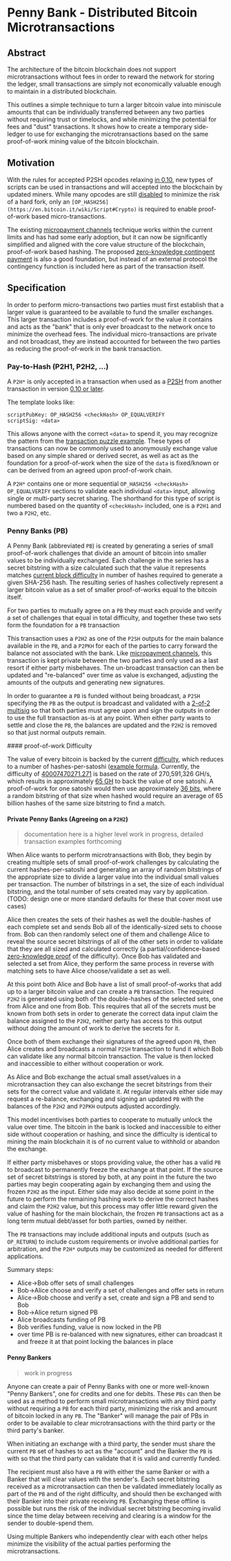 # Penny Bank - Distributed Bitcoin Microtransactions

## Abstract

The architecture of the bitcoin blockchain does not support microtransactions without fees in order to reward the network for storing the ledger, small transactions are simply not economically valuable enough to maintain in a distributed blockchain.

This outlines a simple technique to turn a larger bitcoin value into miniscule amounts that can be individually transferred between any two parties without requiring trust or timelocks, and while minimizing the potential for fees and "dust" transactions.  It shows how to create a temporary side-ledger to use for exchanging the microtransactions based on the same proof-of-work mining value of the bitcoin blockchain.

## Motivation

With the rules for accepted P2SH opcodes relaxing [in 0.10](https://github.com/bitcoin/bitcoin/pull/4365), new types of scripts can be used in transactions and will accepted into the blockchain by updated miners.  While many opcodes are still [disabled](https://en.bitcoin.it/wiki/Script#Words) to minimize the risk of a hard fork, only an `[OP_HASH256](https://en.bitcoin.it/wiki/Script#Crypto)` is required to enable proof-of-work based micro-transactions.

The existing [micropayment channels](https://en.bitcoin.it/wiki/Contracts#Example_7:_Rapidly-adjusted_.28micro.29payments_to_a_pre-determined_party) technique works within the current limits and has had some early adoption, but it can now be significantly simplified and aligned with the core value structure of the blockchain, proof-of-work based hashing. The proposed [zero-knowledge contingent payment](https://en.bitcoin.it/wiki/Zero_Knowledge_Contingent_Payment) is also a good foundation, but instead of an external protocol the contingency function is included here as part of the transaction itself.

## Specification

In order to perform micro-transactions two parties must first establish that a larger value is guaranteed to be available to fund the smaller exchanges.  This larger transaction includes a proof-of-work for the value it contains and acts as the "bank" that is only ever broadcast to the network once to minimize the overhead fees.  The individual micro-transactions are private and not broadcast, they are instead accounted for between the two parties as reducing the proof-of-work in the bank transaction.

### Pay-to-Hash (P2H1, P2H2, ...)

A `P2H*` is only accepted in a transaction when used as a [P2SH](https://en.bitcoin.it/wiki/Pay_to_script_hash) from another transaction in version [0.10 or later](https://github.com/bitcoin/bitcoin/pull/4365).

The template looks like:
```
scriptPubKey: OP_HASH256 <checkHash> OP_EQUALVERIFY
scriptSig: <data>
```
This allows anyone with the correct `<data>` to spend it, you may recognize the pattern from the [transaction puzzle example](https://en.bitcoin.it/wiki/Script#Transaction_puzzle).  These types of transactions can now be commonly used to anonymously exchange value based on any simple shared or derived secret, as well as act as the foundation for a proof-of-work when the size of the `data` is fixed/known or can be derived from an agreed upon proof-of-work chain.

A `P2H*` contains one or more sequential `OP_HASH256 <checkHash> OP_EQUALVERIFY` sections to validate each individual `<data>` input, allowing single or multi-party secret sharing. The shorthand for this type of script is numbered based on the quantity of `<checkHash>` included, one is a `P2H1` and two a `P2H2`, etc.


### Penny Banks (PB)

A Penny Bank (abbreviated `PB`) is created by generating a series of small proof-of-work challenges that divide an amount of bitcoin into smaller values to be individually exchanged.  Each challenge in the series has a secret bitstring with a size calculated such that the value it represents matches [current block difficulty](#difficulty) in number of hashes required to generate a given SHA-256 hash. The resulting series of hashes collectively represent a larger bitcoin value as a set of smaller proof-of-works equal to the bitcoin itself.

For two parties to mutually agree on a `PB` they must each provide and verify a set of challenges that equal in total difficulty, and together these two sets form the foundation for a `PB` transaction

This transaction uses a `P2H2` as one of the `P2SH` outputs for the main balance available in the `PB`, and a `P2PKH` for each of the parties to carry forward the balance not associated with the bank.  Like [micropayment channels](https://en.bitcoin.it/wiki/Contracts#Example_7:_Rapidly-adjusted_.28micro.29payments_to_a_pre-determined_party), this transaction is kept private between the two parties and only used as a last resort if either party misbehaves.  The un-broadcast transaction can then be updated and "re-balanced" over time as value is exchanged, adjusting the amounts of the outputs and generating new signatures.

In order to guarantee a `PB` is funded without being broadcast, a `P2SH` specifying the `PB` as the output is broadcast and validated with a [2-of-2 multisig](https://bitcoin.org/en/developer-guide#multisig) so that both parties must agree upon and sign the outputs in order to use the full transaction as-is at any point. When either party wants to settle and close the `PB`, the balances are updated and the `P2H2` is removed so that just normal outputs remain.


<a name="difficulty" />
#### proof-of-work Difficulty

The value of every bitcoin is backed by the current [difficulty](https://en.bitcoin.it/wiki/Difficulty), which reduces to a number of hashes-per-satoshi ([example formula](http://bitcoin.stackexchange.com/questions/12013/how-many-hashes-create-one-bitcoin/12030#12030).  Currently, the difficulty of [40007470271.271](https://bitcoinwisdom.com/bitcoin/difficulty) is based on the rate of 270,591,326 GH/s, which results in approximately [65 GH](https://www.google.com/#q=((270%2C591%2C326+*+60+*+10)+%2F+25)+%2F+100%2C000%2C000) to back the value of one satoshi.  A proof-of-work for one satoshi would then use approximately [36 bits](http://www.wolframalpha.com/input/?i=log_2%28%28%28270%2C591%2C326%2C000%2C000%2C000+*+60+*+10%29+%2F+25%29+%2F+100%2C000%2C000%29), where a random bitstring of that size when hashed would require an average of 65 billion hashes of the same size bitstring to find a match.

#### Private Penny Banks (Agreeing on a `P2H2`)

> documentation here is a higher level work in progress, detailed transaction examples forthcoming

When Alice wants to perform microtransactions with Bob, they begin by creating multiple sets of small proof-of-work challenges by calculating the current hashes-per-satoshi and generating an array of random bitstrings of the appropriate size to divide a larger value into the individual small values per transaction.  The number of bitstrings in a set, the size of each individual bitstring, and the total number of sets created may vary by application. (TODO: design one or more standard defaults for these that cover most use cases)

Alice then creates the sets of their hashes as well the double-hashes of each complete set and sends Bob all of the identically-sized sets to choose from.  Bob can then randomly select one of them and challenge Alice to reveal the source secret bitstrings of all of the other sets in order to validate that they are all sized and calculated correctly (a partial/confidence-based [zero-knowledge proof](http://en.wikipedia.org/wiki/Zero-knowledge_proof) of the difficulty).  Once Bob has validated and selected a set from Alice, they perform the same process in reverse with matching sets to have Alice choose/validate a set as well.

At this point both Alice and Bob have a list of small proof-of-works that add up to a larger bitcoin value and can create a `PB` transaction.  The required `P2H2` is generated using both of the double-hashes of the selected sets, one from Alice and one from Bob.  This requires that all of the secrets must be known from both sets in order to generate the correct data input claim the balance assigned to the `P2H2`, neither party has access to this output without doing the amount of work to derive the secrets for it.

Once both of them exchange their signatures of the agreed upon `PB`, then Alice creates and broadcasts a normal `P2SH` transaction to fund it which Bob can validate like any normal bitcoin transaction.  The value is then locked and inaccessible to either without cooperation or work.

As Alice and Bob exchange the actual small asset/values in a microtransaction they can also exchange the secret bitstrings from their sets for the correct value and validate it. At regular intervals either side may request a re-balance, exchanging and signing an updated `PB` with the balances of the `P2H2` and `P2PKH` outputs adjusted accordingly.

This model incentivises both parties to cooperate to mutually unlock the value over time.  The bitcoin in the bank is locked and inaccessible to either side without cooperation or hashing, and since the difficulty is identical to mining the main blockchain it is of no current value to withhold or abandon the exchange.

If either party misbehaves or stops providing value, the other has a valid `PB` to broadcast to permanently freeze the exchange at that point.  If the source set of secret bitstrings is stored by both, at any point in the future the two parties may begin cooperating again by exchanging them and using the frozen `P2H2` as the input.  Either side may also decide at some point in the future to perform the remaining hashing work to derive the correct hashes and claim the `P2H2` value, but this process may offer little reward given the value of hashing for the main blockchain, the frozen `PB` transactions act as a long term mutual debt/asset for both parties, owned by neither.

The `PB` transactions may include additional inputs and outputs (such as `OP_RETURN`) to include custom requirements or involve additional parties for arbitration, and the `P2H*` outputs may be customized as needed for different applications.

Summary steps:

* Alice->Bob offer sets of small challenges
* Bob->Alice choose and verify a set of challenges and offer sets in return
* Alice->Bob choose and verify a set, create and sign a PB and send to Bob
* Bob->Alice return signed PB
* Alice broadcasts funding of PB
* Bob verifies funding, value is now locked in the PB
* over time PB is re-balanced with new signatures, either can broadcast it and freeze it at that point locking the balances in place


#### Penny Bankers

> work in progress

Anyone can create a pair of Penny Banks with one or more well-known "Penny Bankers", one for credits and one for debits.  These `PBs` can then be used as a method to perform small microtransactions with any third party without requiring a `PB` for each third party, minimizing the risk and amount of bitcoin locked in any `PB`.  The "Banker" will manage the pair of PBs in order to be available to clear microtransactions with the third party or the third party's banker.

When initiating an exchange with a third party, the sender must share the current `PB` set of hashes to act as the "account" and the Banker the `PB` is with so that the third party can validate that it is valid and currently funded.

The recipient must also have a `PB` with either the same Banker or with a Banker that will clear values with the sender's. Each secret bitstring received as a microtransaction can then be validated immediately locally as part of the `PB` and of the right difficulty, and should then be exchanged with their Banker into their private receiving `PB`.  Exchanging these offline is possible but runs the risk of the individual secret bitstring becoming invalid since the time delay between receiving and clearing is a window for the sender to double-spend them.

Using multiple Bankers who independently clear with each other helps minimize the visibility of the actual parties performing the microtransactions.

